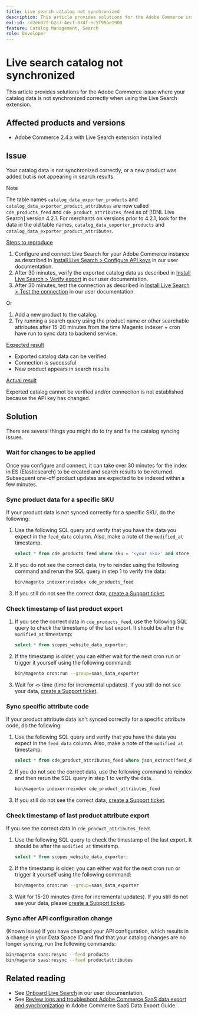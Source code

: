 ```yaml
---
title: Live search catalog not synchronized
description: This article provides solutions for the Adobe Commerce issue where your catalog data is not synchronized correctly when using the Live Search extension.
exl-id: cd2e602f-b2c7-4ecf-874f-ec5f99ae1900
feature: Catalog Management, Search
role: Developer
---
```

# Live search catalog not synchronized

This article provides solutions for the Adobe Commerce issue where your catalog data is not synchronized correctly when using the Live Search extension.

## Affected products and versions

* Adobe Commerce 2.4.x with Live Search extension installed

## Issue

Your catalog data is not synchronized correctly, or a new product was added but is not appearing in search results.

>[!NOTE]
>
>The table names `catalog_data_exporter_products` and `catalog_data_exporter_product_attributes` are now called `cde_products_feed` and `cde_product_attributes_feed` as of [!DNL Live Search] version 4.2.1.  For merchants on versions prior to 4.2.1, look for the data in the old table names, `catalog_data_exporter_products` and `catalog_data_exporter_product_attributes`.

<u>Steps to reproduce</u>

1. Configure and connect Live Search for your Adobe Commerce instance as described in [Install Live Search > Configure API keys](https://experienceleague.adobe.com/docs/commerce-merchant-services/live-search/onboard/install.html#configure-api-keys) in our user documentation.
1. After 30 minutes, verify the exported catalog data as described in [Install Live Search > Verify export](https://experienceleague.adobe.com/docs/commerce-merchant-services/live-search/onboard/install.html#verify-export) in our user documentation.
1. After 30 minutes, test the connection as described in [Install Live Search > Test the connection](https://experienceleague.adobe.com/docs/commerce-merchant-services/live-search/onboard/install.html#test-connection) in our user documentation.

Or

1. Add a new product to the catalog.
1. Try running a search query using the product name or other searchable attributes after 15-20 minutes from the time Magento indexer + cron have run to sync data to backend service.

<u>Expected result</u>

* Exported catalog data can be verified
* Connection is successful
* New product appears in search results.

<u>Actual result</u>

Exported catalog cannot be verified and/or connection is not established because the API key has changed.

## Solution

There are several things you might do to try and fix the catalog syncing issues.

### Wait for changes to be applied

Once you configure and connect, it can take over 30 minutes for the index in ES (Elasticsearch) to be created and search results to be returned. Subsequent one-off product updates are expected to be indexed within a few minutes.

### Sync product data for a specific SKU

If your product data is not synced correctly for a specific SKU, do the following:

1. Use the following SQL query and verify that you have the data you expect in the `feed_data` column. Also, make a note of the `modified_at` timestamp.

    ```sql
    select * from cde_products_feed where sku = '<your_sku>' and store_view_code = '<your_ store_view_code>';
    ```

1. If you do not see the correct data, try to reindex using the following command and rerun the SQL query in step 1 to verify the data:

    ```bash
    bin/magento indexer:reindex cde_products_feed
    ```

1. If you still do not see the correct data, [create a Support ticket](/help/help-center-guide/help-center/magento-help-center-user-guide.md#submit-ticket).

### Check timestamp of last product export

1. If you see the correct data in `cde_products_feed`, use the following SQL query to check the timestamp of the last export. It should be after the `modified_at` timestamp:

    ```sql
    select * from scopes_website_data_exporter;
    ```

1. If the timestamp is older, you can either wait for the next cron run or trigger it yourself using the following command:

    ```bash
    bin/magento cron:run --group=saas_data_exporter
    ```

1. Wait for `<>` time (time for incremental updates). If you still do not see your data, [create a Support ticket](/help/help-center-guide/help-center/magento-help-center-user-guide.md#submit-ticket).

### Sync specific attribute code

If your product attribute data isn't synced correctly for a specific attribute code, do the following:

1. Use the following SQL query and verify that you have the data you expect in the `feed_data` column. Also, make a note of the `modified_at` timestamp.

    ```sql
    select * from cde_product_attributes_feed where json_extract(feed_data, '$.attributeCode') = '<your_attribute_code>' and store_view_code = '<your_ store_view_code>';
    ```

1. If you do not see the correct data, use the following command to reindex and then rerun the SQL query in step 1 to verify the data.

    ```bash
    bin/magento indexer:reindex cde_product_attributes_feed
    ```

1. If you still do not see the correct data, [create a Support ticket](/help/help-center-guide/help-center/magento-help-center-user-guide.md#submit-ticket).

### Check timestamp of last product attribute export

If you see the correct data in `cde_product_attributes_feed`:

1. Use the following SQL query to check the timestamp of the last export. It should be after the `modified_at` timestamp.

    ```sql
    select * from scopes_website_data_exporter;
    ```

1. If the timestamp is older, you can either wait for the next cron run or trigger it yourself using the following command:

    ```bash
    bin/magento cron:run --group=saas_data_exporter
    ```

1. Wait for 15-20 minutes (time for incremental updates). If you still do not see your data, please [create a Support ticket](/help/help-center-guide/help-center/magento-help-center-user-guide.md#submit-ticket).

### Sync after API configuration change

(Known issue) If you have changed your API configuration, which results in a change in your Data Space ID and find that your catalog changes are no longer syncing, run the following commands:

```bash
bin/magento saas:resync --feed products
bin/magento saas:resync --feed productattributes
```

## Related reading

* See [Onboard Live Search](https://experienceleague.adobe.com/docs/commerce-merchant-services/live-search/onboard/onboarding-overview.html) in our user documentation.
* See [Review logs and troubleshoot Adobe Commerce SaaS data export and synchronization](https://experienceleague.adobe.com/en/docs/commerce-merchant-services/saas-data-export/troubleshooting-logging) in Adobe Commerce SaaS Data Export Guide.
